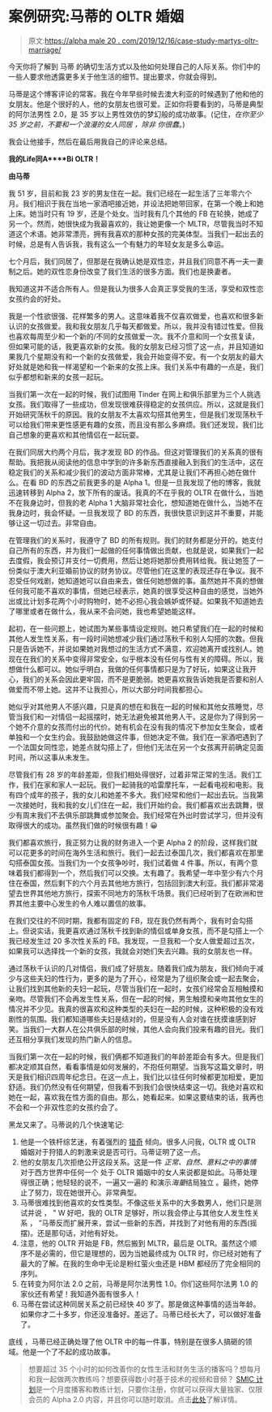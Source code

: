 # 案例研究:马蒂的 OLTR 婚姻

> 原文:[https://alpha male 20 . com/2019/12/16/case-study-martys-oltr-marriage/](https://alphamale20.com/2019/12/16/case-study-martys-oltr-marriage/)

今天你将了解到 马蒂 的确切生活方式以及他如何处理自己的人际关系。你们中的一些人要求他透露更多关于他生活的细节。提出要求，你就会得到。

马蒂是这个博客评论的常客。我在今年早些时候去澳大利亚的时候遇到了他和他的女朋友。他是个很好的人，他的女朋友也很可爱。正如你将要看到的，马蒂是典型的阿尔法男性 2.0，是 35 岁以上男性效仿的梦幻般的成功故事。(记住，*在你至少 35 岁之前，不要和一个浪漫的女人同居* *，除非* *你很蠢*。)

我会让他接手，然后在最后用我自己的评论来总结。

**我的****L****ife****同****A****Bi OLTR！**

**由马蒂**

我 51 岁，目前和我 23 岁的男友住在一起。我们已经在一起生活了三年零六个月。我们相识于我在当地一家酒吧接近她，并设法把她带回家，在第一个晚上和她上床。她当时只有 19 岁，还是个处女。当时我有几个其他的 FB 在轮换，她成了另一个。然而，她很快成为我最喜欢的，我让她更像一个 MLTR，尽管我当时不知道这个术语。她非常漂亮，拥有我喜欢的那种女孩的完美体型。当我们一起出去的时候，总是有人告诉我，我有这么一个有魅力的年轻女友是多么幸运。

七个月后，我们同居了，但那是在我确认她是双性恋，并且我们同意不再一夫一妻制之后。她的双性恋身份改变了我们生活的很多方面。我们也是换妻者。

我知道这并不适合所有人。但是我认为很多人会真正享受我的生活，享受和双性恋女孩约会的好处。

我是一个性欲很强、花样繁多的男人。这意味着我不仅喜欢做爱，也喜欢和很多新认识的女孩做爱。我和我女朋友几乎每天都做爱。所以，我并没有错过性爱。但我也喜欢每周至少和一个新的/不同的女孩做爱一次。我不介意和同一个女孩复读，但如果可能的话，我更喜欢新的女孩。我的女朋友已经习惯了这一点，并且知道如果我几个星期没有和一个新的女孩做爱，我会开始变得不安。有一个女朋友的最大好处就是她和我一样渴望和一个新来的女孩上床。我们关系中有趣的一点是，我们似乎都想和新来的女孩一起玩。

当我们第一次在一起的时候，我们试图用 Tinder 在网上和俱乐部里为三个人挑选女孩。我们取得了一些成功，但发现很难获得稳定的女孩供应。所以，这就是我们开始研究荡秋千的原因。我的女朋友不太喜欢勾搭其他男生，但是我们发现荡秋千可以给我们带来更性感更有趣的女孩，而且没有那么多麻烦。我们还发现，我们比自己想象的更喜欢和其他情侣在一起玩耍。

在我们同居大约两个月后，我才发现 BD 的作品。但这对管理我们的关系真的很有帮助。我把我从阅读他的信息中学到的许多新东西直接融入到我们的生活中，这在稳定我们的关系和减少我们的波动方面非常棒，尤其是让我们不再担心她在做什么。在看 BD 的东西之前我更多的是 Alpha 1。但是一旦我发现了他的博客，我就迅速转移到 Alpha 2，放下所有的废话。我真的不在乎我的 OLTR 在做什么，当她不在我身边时，但我的老 Alpha 1 大脑非常社会化，想知道她在做什么，当她不在我身边时，我会怀疑。一旦我发现了 BD 的东西，我很快意识到这并不重要，并能够让这一切过去。非常自由。

在管理我们的关系时，我遵守了 BD 的所有规则。我们的财务都是分开的。她支付自己所有的东西，并为我们一起做的任何事情做出贡献，也就是说，如果我们一起去度假，我会预订并支付一切费用，然后让她将她那份费用转给我。我让她签了一份类似于澳大利亚婚前协议的财务协议。尽管他们在这里的表现还存在争议。我不忍受任何戏剧，她知道她可以自由来去，做任何她想做的事。虽然她并不真的想做任何我可能不喜欢的事情，但她已经表示，她真的很享受这种自由的感觉，当她外出或比计划多花两个小时购物时，她不必担心我会嫉妒或怀疑。如果我不知道她去了哪里或者在做什么，我从来不会问她，我也希望她能这样。

起初，在一些问题上，她试图为某些事情设定规则。她只希望我们在一起的时候和其他人发生性关系，有一段时间她想减少我们通过荡秋千和别人勾搭的次数。但我只是告诉她不，并说如果她对我想过的生活方式不满意，欢迎她离开或找别人。她现在在我们的关系中变得非常安全，似乎根本没有任何与性有关的障碍。所以，我想做什么都可以。她似乎明白，我做的任何事情都只是为了好玩，如果这让我开心，我们的关系会因此更牢固，而不是更脆弱。她更喜欢我告诉她我是否要和别人做爱而不带上她。这并不让我担心，所以大部分时间我都担心。

她似乎对其他男人不感兴趣，只是真的想在和我在一起的时候和其他女孩睡觉，尽管当我们和一对情侣一起摇摆时，她无法避免被其他男人干。这是你为了得到另一个她不介意的女孩而付出的代价。她有机会在没有我的情况下参加女生聚会，或者单独和一个女生约会。我鼓励她做这件事，但她决定不做。我们在一家酒吧遇到了一个法国女同性恋，她差点就勾搭上了，但他们无法在另一个女孩离开前确定见面时间，所以这事从未发生。

尽管我们有 28 岁的年龄差距，但我们相处得很好，过着非常正常的生活。我们工作，我们在家和家人一起玩。我们一起骑我的哈雷摩托车，一起看电视和电影。我有四个成年的孩子，我的女儿和她差不多大。我们经常和他们一起出去玩。当我第一次接她时，我和我的女儿们住在一起，我们开始约会。我们都喜欢出去跳舞，很少有周末我们不去俱乐部跳舞或参加聚会。我们经常在外出时尝试学习，但并没有取得很大的成功。虽然我们做的时候很有趣！😀

我们都喜欢旅行，我正努力让我的财务进入一个更 Alpha 2 的阶段，这样我们就可以花更多的时间在海外生活和旅行。我们一起去过泰国几次，我们都喜欢在那里勾搭泰国女孩。当我们为一个女孩争吵时，我们试着做 4 件事。所以，有两个意味着我们都得到一个，然后我们可以交换。太有趣了。我希望一年中至少有六个月住在泰国，然后剩下的六个月去其他地方旅行，包括回到澳大利亚。我们都非常渴望去世界其他地方旅行，探索不同地方的荡秋千场景。我们已经听到了在欧洲和世界其他主要中心发生的令人难以置信的故事。

在我们交往的不同时期，我都有固定的 FB，现在我仍然有两个，我有时会勾搭上。但说实话，我更喜欢通过荡秋千找到新的情侣或单身女孩，而不是勾搭上一个我已经发生过 20 多次性关系的 FB。我发现，一旦我和一个女人做爱超过五次，如果我可以选择找一个新的女孩，我就会对她们失去兴趣。我的女朋友也一样。

通过荡秋千认识的几对情侣，我们成了好朋友。随着我们成为朋友，我们倾向于减少与这些夫妇的性行为，更多的是为了开心，经常是为了组织聚会或一起去聚会，让我们找到其他新的夫妇一起玩，尽管当我们在一起时，女孩们经常会互相触摸和亲吻。尽管我们不会再发生性关系，但在一起的时候，男生触摸和亲吻其他女生的情况并不少见。我真的很喜欢和这种类型的夫妇在一起的时候，这种积极的没有戏剧性的氛围。我们都知道哪些夫妇是结对的，但是没有人会对谁在抚摸谁感到好笑。当我们一大群人在公共俱乐部的时候，其他人会向我们投来有趣的目光。我们还互相分享我们发现的热门新人的信息。

当我们第一次在一起的时候，我们俩都不知道我们的年龄差距会有多大。但是我们都决定顺其自然，看看事情是如何发展的，不抱任何期望。当我写这篇文章时，明天是我们相识四周年纪念日。在这一点上，我们比以往任何时候都更加相爱，更加舒适。我们仍然没有任何期望，但我看不到我们会很快结束这一切。我绝对喜欢和她在一起，喜欢我在性方面的自由。那么，她看起来。如果这要结束的话，我再也不会和一个非双性恋的女孩约会了。

黑龙又来了。马蒂说的几个快速笔记:

1.  他是一个铁杆综艺迷，有着强烈的 [猎奇](https://blackdragonblog.com/2014/05/11/thrill-hunt-men-vs-pleasure-sex-men/) 倾向。很多人问我，OLTR 或 OLTR 婚姻对于狩猎人的刺激来说是否可行。马蒂证明了这一点。
2.  他的女朋友几次拒绝公开这段关系。这是一件 *正常、自然、意料之中的事情* 对于西方世界中任何一个 处于 OLTR 婚姻中的女人来说都是如此。马蒂处理得很正确；他轻轻的说不，一遍又一遍的 和演示*海量*结局独立 。最终，她停止了努力，现在她很开心。非常典型。
3.  马蒂很难找到他喜欢的女性类型。不像这些关系中的大多数男人，他们只是测试并说 ， " W 好吧，我的 OLTR 足够好，所以我会停止与其他女人发生性关系 ， ”马蒂反而扩展开来，尝试一些新的东西，并找到了对他有用的东西(摇摆)。还是那句话，对他有好处。
4.  注意，他的 OLTR 开始是 FB，然后搬到 MLTR，最后是 OLTR。虽然这个顺序不是必需的，但它是理想的，因为当她最终成为 OLTR 时，你已经对她有了最大的了解。在我的生命中无论是粉红萤火虫还是 HBM 都经历了完全相同的序列。
5.  在转变为阿尔法 2.0 之前，马蒂是阿尔法男性 1.0。你们这些阿尔法男 1.0 的家伙还有希望！我知道外面有很多人！
6.  马蒂在尝试这种同居关系之前已经快 40 岁了。那是做这种事情的适当年龄。如果你才二十多岁，你还没准备好。差远了。马蒂已经长大了，可以做好准备了。

底线 ，马蒂已经正确处理了他 OLTR 中的每一件事，特别是在很多人搞砸的领域。他是一个了不起的成功故事。

> 想要超过 35 个小时的如何改善你的女性生活和财务生活的播客吗？想每月和我一起做两次教练吗？想要获得数小时基于技术的视频和音频？ [SMIC 计划](https://alphamale20.kartra.com/page/vIL17)是一个月度播客和教练计划，只要你注册，你就可以获得大量独家、仅限会员的 Alpha 2.0 内容，并且你可以随时取消。点击[此处](https://alphamale20.kartra.com/page/vIL17)了解详情。